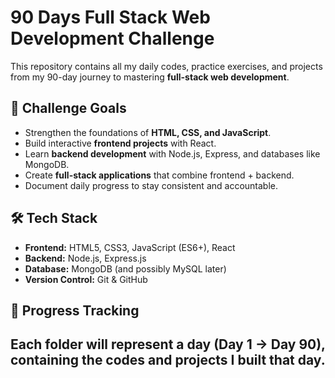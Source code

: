 # 90 Days Full Stack Web Development Challenge  

This repository contains all my daily codes, practice exercises, and projects from my 90-day journey to mastering **full-stack web development**.  

## 📅 Challenge Goals  
- Strengthen the foundations of **HTML, CSS, and JavaScript**.  
- Build interactive **frontend projects** with React.  
- Learn **backend development** with Node.js, Express, and databases like MongoDB.  
- Create **full-stack applications** that combine frontend + backend.  
- Document daily progress to stay consistent and accountable.  

## 🛠 Tech Stack  
- **Frontend:** HTML5, CSS3, JavaScript (ES6+), React  
- **Backend:** Node.js, Express.js  
- **Database:** MongoDB (and possibly MySQL later)  
- **Version Control:** Git & GitHub  

## 📌 Progress Tracking  
Each folder will represent a **day (Day 1 → Day 90)**, containing the codes and projects I built that day.  
-   

